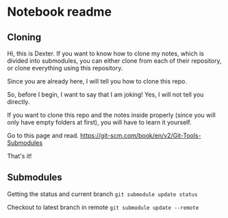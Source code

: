 # Notebook readme

## Cloning

Hi, this is Dexter. If you want to know how to clone my notes, which is divided into submodules, you can either clone from each of their repository, or clone everything using this repository.

Since you are already here, I will tell you how to clone this repo.

So, before I begin, I want to say that I am joking! Yes, I will not tell you directly.

If you want to clone this repo and the notes inside properly (since you will only have empty folders at first), you will have to learn it yourself. 

Go to this page and read. 
https://git-scm.com/book/en/v2/Git-Tools-Submodules

That's it!

## Submodules

Getting the status and current branch
`git submodule update status`

Checkout to latest branch in remote
`git submodule update --remote`
